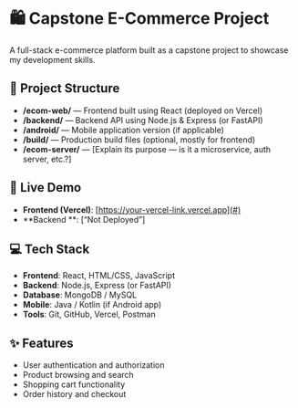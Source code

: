 # 🛍️ Capstone E-Commerce Project

A full-stack e-commerce platform built as a capstone project to showcase my development skills.

## 📂 Project Structure

- **/ecom-web/** — Frontend built using React (deployed on Vercel)
- **/backend/** — Backend API using Node.js & Express (or FastAPI)
- **/android/** — Mobile application version (if applicable)
- **/build/** — Production build files (optional, mostly for frontend)
- **/ecom-server/** — [Explain its purpose — is it a microservice, auth server, etc.?]

## 🚀 Live Demo

- **Frontend (Vercel)**: [https://your-vercel-link.vercel.app](#)
- **Backend **: [“Not Deployed”]

## 💻 Tech Stack

- **Frontend**: React, HTML/CSS, JavaScript
- **Backend**: Node.js, Express (or FastAPI)
- **Database**: MongoDB / MySQL
- **Mobile**: Java / Kotlin (if Android app)
- **Tools**: Git, GitHub, Vercel, Postman

## ✨ Features

- User authentication and authorization
- Product browsing and search
- Shopping cart functionality
- Order history and checkout
